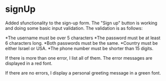 # signUp
 Added sfunctionality to the sign-up form.
 The "Sign up" button is working and doing some basic input validation. 
 The validation is as follows: 
 
  *The username must be over 5 characters
  *The password must be at least 6 characters long. 
  *Both passwords must be the same. 
  *Country must be either Israel or USA. 
  *The phone number must be shorter than 15 digits.
  
  
If there is more than one error, I list all of them.
The error messages are displayed in a red font.

If there are no errors, I display a personal greeting message in a green font.

